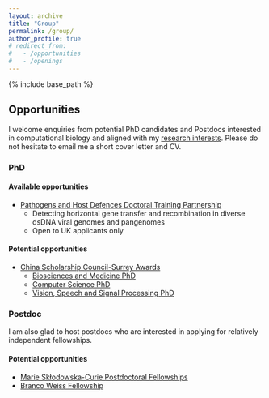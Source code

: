 ```yaml
---
layout: archive
title: "Group"
permalink: /group/
author_profile: true
# redirect_from:
#   - /opportunities
#   - /openings
---
```


{% include base_path %}


## Opportunities

I welcome enquiries from potential PhD candidates and Postdocs interested in computational biology and aligned with my [research interests](research.md).
Please do not hesitate to email me a short cover letter and CV.


### PhD
#### Available opportunities
* [Pathogens and Host Defences Doctoral Training Partnership](http://www.sussex.ac.uk/internal/doctoralschool/funding/pathogens_host_defences_dtp)
  * Detecting horizontal gene transfer and recombination in diverse dsDNA viral genomes and pangenomes
  * Open to UK applicants only

#### Potential opportunities
* [China Scholarship Council-Surrey Awards](https://www.surrey.ac.uk/fees-and-funding/studentships/china-scholarship-council-surrey-awards)
  * [Biosciences and Medicine PhD](https://www.surrey.ac.uk/postgraduate/biosciences-and-medicine-phd)  
  * [Computer Science PhD](https://www.surrey.ac.uk/postgraduate/computer-science-phd)
  * [Vision, Speech and Signal Processing PhD](https://www.surrey.ac.uk/postgraduate/vision-speech-and-signal-processing-phd)


### Postdoc 
I am also glad to host postdocs who are interested in applying for relatively independent fellowships.

#### Potential opportunities
* [Marie Skłodowska-Curie Postdoctoral Fellowships](https://marie-sklodowska-curie-actions.ec.europa.eu/actions/postdoctoral-fellowships)
* [Branco Weiss Fellowship](https://brancoweissfellowship.org)

